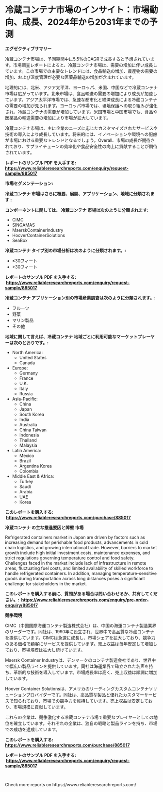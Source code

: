 <p><h1>冷蔵コンテナ市場のインサイト：市場動向、成長、2024年から2031年までの予測</h1></p><p><strong>エグゼクティブサマリー</strong></p>
<p><p>冷蔵コンテナ市場は、予測期間中に5.5%のCAGRで成長すると予想されています。市場調査レポートによると、冷蔵コンテナ市場は、需要の増加に伴い成長しています。この市場での主要なトレンドには、食品輸送の増加、農産物の需要の増加、および温度管理が必要な医薬品輸送の増加が含まれています。</p><p>地理的には、北米、アジア太平洋、ヨーロッパ、米国、中国などで冷蔵コンテナ市場は広がっています。北米市場は、食品輸送の需要の増加により成長が加速しています。アジア太平洋市場では、急速な都市化と経済成長による冷蔵コンテナの需要の増加が見られます。ヨーロッパ市場では、環境保護への取り組みが強化され、冷蔵コンテナの需要が増加しています。米国市場と中国市場でも、食品や医薬品の輸送需要の増加により市場が拡大しています。</p><p>冷蔵コンテナ市場は、主に企業のニーズに応じたカスタマイズされたサービスや技術の導入により成長しています。将来的には、イノベーションや環境への配慮が市場における重要なトレンドとなるでしょう。Overall、市場の成長が期待されており、サプライチェーンの効率化や食品安全性の向上に貢献することが期待されています。</p></p>
<p><strong>レポートのサンプル PDF を入手する: <a href="https://www.reliableresearchreports.com/enquiry/request-sample/885017">https://www.reliableresearchreports.com/enquiry/request-sample/885017</a></strong></p>
<p><strong>市場セグメンテーション:</strong></p>
<p><strong> 冷蔵コンテナ 市場はさらに概要、展開、アプリケーション、地域に分類されます :</strong></p>
<p><strong>コンポーネントに関しては、 冷蔵コンテナ 市場は次のように分類されます: &nbsp;</strong></p>
<p><ul><li>CIMC</li><li>SINGAMAS</li><li>MaerskContainerIndustry</li><li>HooverContainerSolutions</li><li>SeaBox</li></ul></p>
<p><strong> 冷蔵コンテナ タイプ別の市場分析は次のように分類されます。:</strong></p>
<p><ul><li>≤30フィート</li><li>>30フィート</li></ul></p>
<p><strong>レポートのサンプル PDF を入手する: &nbsp;<a href="https://www.reliableresearchreports.com/enquiry/request-sample/885017">https://www.reliableresearchreports.com/enquiry/request-sample/885017</a></strong></p>
<p><strong> 冷蔵コンテナ アプリケーション別の市場産業調査は次のように分類されます。:</strong></p>
<p><ul><li>フルーツ</li><li>野菜</li><li>マリン製品</li><li>その他</li></ul></p>
<p><strong>地域に関して言えば、冷蔵コンテナ 地域ごとに利用可能なマーケットプレーヤーは次のとおりです。:</strong></p>
<p><ul>
    <li>
        North America:
        <ul>
            <li>United States</li>
            <li>Canada</li>
        </ul>
    </li>
    <li>
        Europe:
        <ul>
            <li>Germany</li>
            <li>France</li>
            <li>U.K.</li>
            <li>Italy</li>
            <li>Russia</li>
        </ul>
    </li>
    <li>
        Asia-Pacific:
        <ul>
            <li>China</li>
            <li>Japan</li>
            <li>South Korea</li>
            <li>India</li>
            <li>Australia</li>
            <li>China Taiwan</li>
            <li>Indonesia</li>
            <li>Thailand</li>
            <li>Malaysia</li>
        </ul>
    </li>
    <li>
        Latin America:
        <ul>
            <li>Mexico</li>
            <li>Brazil</li>
            <li>Argentina Korea</li>
            <li>Colombia</li>
        </ul>
    </li>
    <li>
        Middle East & Africa:
        <ul>
            <li>Turkey</li>
            <li>Saudi</li>
            <li>Arabia</li>
            <li>UAE</li>
            <li>Korea</li>
        </ul>
    </li>
    </ul></p>
<p><strong>このレポートを購入する: &nbsp;<a href="https://www.reliableresearchreports.com/purchase/885017">https://www.reliableresearchreports.com/purchase/885017</a></strong></p>
<p><strong>冷蔵コンテナ の主な推進要因と障壁 市場</strong></p>
<p><p>Refrigerated containers market in Japan are driven by factors such as increasing demand for perishable food products, advancements in cold chain logistics, and growing international trade. However, barriers to market growth include high initial investment costs, maintenance expenses, and strict regulations governing temperature control and food safety. Challenges faced in the market include lack of infrastructure in remote areas, fluctuating fuel costs, and limited availability of skilled workforce to handle refrigerated containers. In addition, managing temperature-sensitive goods during transportation across long distances poses a significant challenge for stakeholders in the market.</p></p>
<p><strong>このレポートを購入する前に、質問がある場合は問い合わせるか、共有してください。:&nbsp; <a href="https://www.reliableresearchreports.com/enquiry/pre-order-enquiry/885017">https://www.reliableresearchreports.com/enquiry/pre-order-enquiry/885017</a></strong></p>
<p><strong>競争環境</strong></p>
<p><p>CIMC（中国国際海運コンテナ製造株式会社）は、中国の海運コンテナ製造業界のリーダーです。同社は、1990年に設立され、世界中で高品質な冷蔵コンテナを提供しています。CIMCは急速に成長し、市場シェアを拡大しており、競争力のある価格で顧客にサービスを提供しています。売上収益は毎年安定して増加しており、市場規模は拡大し続けています。</p><p>Maersk Container Industryは、デンマークのコンテナ製造会社であり、世界中で幅広い製品ラインを提供しています。同社は海運業界で確立された名声を持ち、革新的な技術を導入しています。市場成長率は高く、売上収益は順調に増加しています。</p><p>Hoover Container Solutionsは、アメリカのリーディングカスタムコンテナソリューションプロバイダーです。同社は、高品質な製品と優れたカスタマーサービスで知られており、市場での競争力を維持しています。売上収益は安定しており、市場規模に貢献しています。</p><p>これらの企業は、競争激化する冷蔵コンテナ市場で重要なプレイヤーとしての地位を確立しています。それぞれの企業は、独自の戦略と製品ラインを持ち、市場での成功を達成しています。</p></p>
<p><strong>このレポートを購入する: &nbsp; <a href="https://www.reliableresearchreports.com/purchase/885017">https://www.reliableresearchreports.com/purchase/885017</a></strong></p>
<p><strong>レポートのサンプル PDF を入手する: &nbsp;<a href="https://www.reliableresearchreports.com/enquiry/request-sample/885017">https://www.reliableresearchreports.com/enquiry/request-sample/885017</a></strong><strong></strong></p>
<p>&nbsp;</p>
<p>Check more reports on https://www.reliableresearchreports.com/</p>